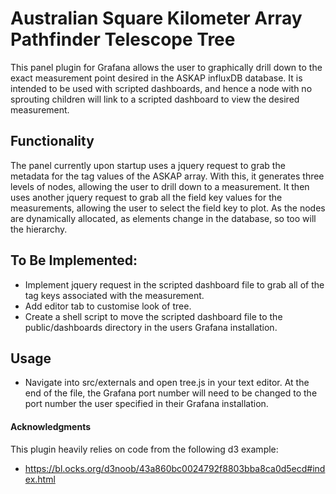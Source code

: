 # Australian Square Kilometer Array Pathfinder Telescope Tree

This panel plugin for Grafana allows the user to graphically drill down to the exact measurement point desired in the ASKAP influxDB database. It is intended to be used with scripted dashboards, and hence a node with no sprouting children will link to a scripted dashboard to view the desired measurement.

## Functionality

The panel currently upon startup uses a jquery request to grab the metadata for the tag values of the ASKAP array. With this, it generates three levels of nodes, allowing the user to drill down to a measurement. It then uses another jquery request to grab all the field key values for the measurements, allowing the user to select the field key to plot. As the nodes are dynamically allocated, as elements change in the database, so too will the hierarchy.

## To Be Implemented:

* Implement jquery request in the scripted dashboard file to grab all of the tag keys associated with the measurement.
* Add editor tab to customise look of tree.
* Create a shell script to move the scripted dashboard file to the public/dashboards directory in the users Grafana installation.

## Usage

* Navigate into src/externals and open tree.js in your text editor. At the end of the file, the Grafana port number will need to be changed to the port number the user specified in their Grafana installation.

#### Acknowledgments

This plugin heavily relies on code from the following d3 example:

* https://bl.ocks.org/d3noob/43a860bc0024792f8803bba8ca0d5ecd#index.html
